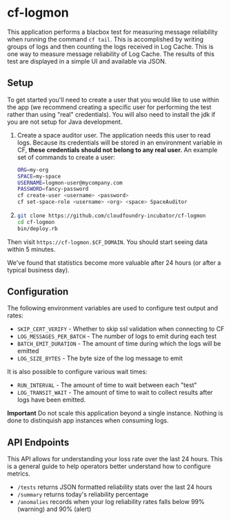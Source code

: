 # cf-logmon

This application performs a blacbox test for measuring message reliability
when running the command `cf tail`. This is accomplished by writing groups of
logs and then counting the logs received in Log Cache. This is one way to
measure message reliability of Log Cache. The results of this test are displayed
in a simple UI and available via JSON.


## Setup

To get started you'll need to create a user that you would like to use within
the app (we recommend creating a specific user for performing the test rather
than using "real" credentials).  You will also need to install the jdk if you
are not setup for Java development.

1. Create a space auditor user.
   The application needs this user to read logs.
   Because its credentials will be stored in an environment variable in CF,
   **these credentials should not belong to any real user.**
   An example set of commands to create a user:
   ```bash
   ORG=my-org
   SPACE=my-space
   USERNAME=logmon-user@mycompany.com
   PASSWORD=fancy-password
   cf create-user <username> <password>
   cf set-space-role <username> <org> <space> SpaceAuditor
   ```

1.  ```bash
    git clone https://github.com/cloudfoundry-incubator/cf-logmon
    cd cf-logmon
    bin/deploy.rb
    ```

Then visit `https://cf-logmon.$CF_DOMAIN`.
You should start seeing data within 5 minutes.

We've found that statistics become more valuable after 24 hours (or after a
typical business day).

## Configuration

The following environment variables are used to configure test output and
rates:

* `SKIP_CERT_VERIFY` - Whether to skip ssl validation when connecting to CF
* `LOG_MESSAGES_PER_BATCH` - The number of logs to emit during each test
* `BATCH_EMIT_DURATION` - The amount of time during which the logs will be emitted
* `LOG_SIZE_BYTES` - The byte size of the log message to emit

It is also possible to configure various wait times:

* `RUN_INTERVAL` - The amount of time to wait between each "test"
* `LOG_TRANSIT_WAIT` - The amount of time to wait to collect results after logs have been emitted.

**Important** Do not scale this application beyond a single instance. Nothing
is done to distinquish app instances when consuming logs.

## API Endpoints

This API allows for understanding your loss rate over the last 24 hours. This is a general guide to help operators
better understand how to configure metrics.

* `/tests` returns JSON formatted reliability stats over the last 24 hours
* `/summary` returns today's reliability percentage
* `/anomalies` records when your log reliability rates falls below 99% (warning) and 90% (alert)

